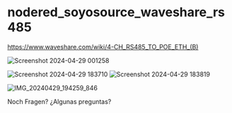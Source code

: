 # nodered_soyosource_waveshare_rs485

https://www.waveshare.com/wiki/4-CH_RS485_TO_POE_ETH_(B)

![Screenshot 2024-04-29 001258](https://github.com/phineasIV/nodered_soyosource_waveshare_rs485/assets/24437085/fc8d4abc-2426-4ec9-8ff6-b7c08a850443)


![Screenshot 2024-04-29 183710](https://github.com/phineasIV/nodered_soyosource_waveshare_rs485/assets/24437085/856b07e8-758e-4da1-94f0-333ce5f6ed11)
![Screenshot 2024-04-29 183819](https://github.com/phineasIV/nodered_soyosource_waveshare_rs485/assets/24437085/6708ad65-a59f-43cc-9622-3a85673e8b09)

![IMG_20240429_194259_846](https://github.com/phineasIV/nodered_soyosource_waveshare_rs485/assets/24437085/82acfb2b-1c7e-4ab0-878e-98d0fcfd9ae8)

Noch Fragen?
¿Algunas preguntas?
